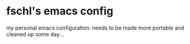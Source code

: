 # fschl's emacs config

my personal emacs configuration. needs to be made more portable and cleaned up some day...
